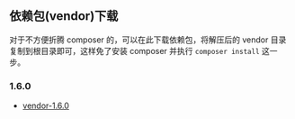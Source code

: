<ArticleTopAd></ArticleTopAd>

## 依赖包(vendor)下载

对于不方便折腾 composer 的，可以在此下载依赖包，将解压后的 vendor 目录复制到根目录即可，这样免了安装 composer 并执行 `composer install` 这一步。

### 1.6.0

- [vendor-1.6.0](/downloads/vendor-1.6.0.zip)